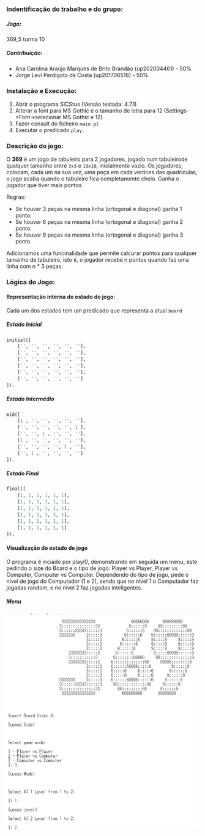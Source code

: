 ### Indentificação do trabalho e do grupo:
##### Jogo: 
369_5 turma 10 
##### Contribuição:
* Ana Carolina Araújo Marques de Brito Brandão (up202004461) - 50% <br>
* Jorge Levi Perdigoto da Costa (up201706518) - 50%

### Instalação e Execução:
1. Abrir o programa SICStus (Versão testada: 4.7.1)
2. Alterar a font para MS Gothic e o tamanho de letra para 12 (Settings->Font->selecionar MS Gothic e 12)
3. Fazer consult do ficheiro `main.pl`
4. Executar o predicado `play.`

### Descrição do jogo:

O **369** é um jogo de tabuleiro para 2 jogadores, jogado num tabuleirode qualquer tamanho entre `3x3` e `18x18`, inicialmente vazio. Os jogadores, colocam, cada um na sua vez, uma peça em cada vertíces das quadrículas, o jogo acaba quando o tabuleiro fica completamente cheio. Ganha o jogador que tiver mais pontos.

Regras:
* Se houver 3 peças na mesma linha (ortogonal e diagonal) ganha 1 ponto.
* Se houver 6 peças na mesma linha (ortogonal e diagonal) ganha 2 ponto.
* Se houver 9 peças na mesma linha (ortogonal e diagonal) ganha 3 ponto.

Adicionámos uma funcinalidade que permite calcurar pontos para qualquer tamanho de tabuleiro, isto é, o jogador recebe n pontos quando faz uma linha com n * 3 peças.

### Lógica do Jogo:
#### Representação interna do estado do jogo:
 
Cada um dos estados tem um predicado que representa a atual `board`
##### Estado Inicial
```prolog
initial([
    ['', '', '', '', '', ''],
    ['', '', '', '', '', ''],
    ['', '', '', '', '', ''],
    ['', '', '', '', '', ''],
    ['', '', '', '', '', ''],
    ['', '', '', '', '', '']
]).
```

##### Estado Intermédio
```prolog
mid([
    [1 , '', '', '', '', ''],
    ['', '', '', '', '', 1 ],
    ['', '', 1 , '', '', ''],
    [1 , '', '', '', '', ''],
    ['', '', '', '', 1 , ''],
    ['', 1 , '', '', '', '']
]).
```

##### Estado Final
```prolog
final([
    [1, 1, 1, 1, 1, 1],
    [1, 1, 1, 1, 1, 1],
    [1, 1, 1, 1, 1, 1],
    [1, 1, 1, 1, 1, 1],
    [1, 1, 1, 1, 1, 1],
    [1, 1, 1, 1, 1, 1]
]).
```

#### Visualização do estado de jogo

O programa é inciado por play/0, demonstrando em seguida um menu, este pedindo o size do Board e o tipo de jogo: Player vs Player, Player vs Computer, Computer vs Computer. Dependendo do tipo de jogo, pede o nível de jogo do Computador (1 e 2), sendo que no nível 1 o Computador faz jogadas random, e no nível 2 faz jogadas inteligentes.

##### Menu

![Menu](https://github.com/CarolBrandak/feup-PFL/blob/main/TP2/imagens/menu.png)